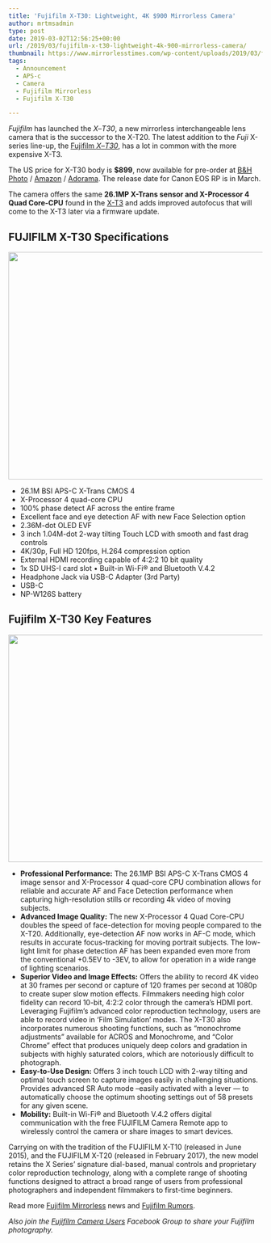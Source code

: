 ```yaml
---
title: 'Fujifilm X-T30: Lightweight, 4K $900 Mirrorless Camera'
author: mrtmsadmin
type: post
date: 2019-03-02T12:56:25+00:00
url: /2019/03/fujifilm-x-t30-lightweight-4k-900-mirrorless-camera/
thumbnail: https://www.mirrorlesstimes.com/wp-content/uploads/2019/03/fujifilm-x-t30-camera.jpg
tags:
  - Announcement
  - APS-c
  - Camera
  - Fujifilm Mirrorless
  - Fujifilm X-T30

---
```

_Fujifilm_ has launched the _X_&#8211;_T30_, a new mirrorless interchangeable lens camera that is the successor to the X-T20. The latest addition to the _Fuji_ X-series line-up, the [Fujifilm _X_&#8211;_T30_][1], has a lot in common with the more expensive X-T3.

The US price for X-T30 body is **$899**, now available for pre-order at <a href="https://www.bhphotovideo.com/c/search?InitialSearch=yes&N=0&Ntt=Fujifilm+X-T30&Top+Nav-Search=&BI=20175&KBID=14249" target="_blank" rel="noopener">B&H Photo</a> / <a href="https://amzn.to/2tldJXe" target="_blank" rel="noopener">Amazon</a> / [Adorama][2]. The release date for Canon EOS RP is in March.

The camera offers the same **26.1MP X-Trans sensor and X-Processor 4 Quad Core-CPU** found in the <a href="https://www.bestcameranews.com/tag/fujifilm-x-t3/" target="_blank" rel="noopener">X-T3</a> and adds improved autofocus that will come to the X-T3 later via a firmware update.<!--more-->

## FUJIFILM X-T30 Specifications

[<img class="aligncenter size-full wp-image-3503" src="https://i2.wp.com/www.mirrorlesstimes.com/wp-content/uploads/2019/03/fujifilm-x-t30-camera-top.jpg?resize=600%2C450&#038;ssl=1" alt="" width="600" height="450" srcset="https://i2.wp.com/www.mirrorlesstimes.com/wp-content/uploads/2019/03/fujifilm-x-t30-camera-top.jpg?w=600&ssl=1 600w, https://i2.wp.com/www.mirrorlesstimes.com/wp-content/uploads/2019/03/fujifilm-x-t30-camera-top.jpg?resize=400%2C300&ssl=1 400w" sizes="(max-width: 600px) 100vw, 600px" data-recalc-dims="1" />][3]

  * 26.1M BSI APS-C X-Trans CMOS 4
  * X-Processor 4 quad-core CPU
  * 100% phase detect AF across the entire frame
  * Excellent face and eye detection AF with new Face Selection option
  * 2.36M-dot OLED EVF
  * 3 inch 1.04M-dot 2-way tilting Touch LCD with smooth and fast drag controls
  * 4K/30p, Full HD 120fps, H.264 compression option
  * External HDMI recording capable of 4:2:2 10 bit quality
  * 1x SD UHS-I card slot • Built-in Wi-Fi® and Bluetooth V.4.2
  * Headphone Jack via USB-C Adapter (3rd Party)
  * USB-C
  * NP-W126S battery

## Fujifilm X-T30 Key Features

[<img class="aligncenter size-full wp-image-3504" src="https://i1.wp.com/www.mirrorlesstimes.com/wp-content/uploads/2019/03/fujifilm-x-t30-camera-back.jpg?resize=600%2C450&#038;ssl=1" alt="" width="600" height="450" srcset="https://i1.wp.com/www.mirrorlesstimes.com/wp-content/uploads/2019/03/fujifilm-x-t30-camera-back.jpg?w=600&ssl=1 600w, https://i1.wp.com/www.mirrorlesstimes.com/wp-content/uploads/2019/03/fujifilm-x-t30-camera-back.jpg?resize=400%2C300&ssl=1 400w" sizes="(max-width: 600px) 100vw, 600px" data-recalc-dims="1" />][4]

  * **Professional Performance:** The 26.1MP BSI APS-C X-Trans CMOS 4 image sensor and X-Processor 4 quad-core CPU combination allows for reliable and accurate AF and Face Detection performance when capturing high-resolution stills or recording 4k video of moving subjects.
  * **Advanced Image Quality:** The new X-Processor 4 Quad Core-CPU doubles the speed of face-detection for moving people compared to the X-T20. Additionally, eye-detection AF now works in AF-C mode, which results in accurate focus-tracking for moving portrait subjects. The low-light limit for phase detection AF has been expanded even more from the conventional +0.5EV to -3EV, to allow for operation in a wide range of lighting scenarios.
  * **Superior Video and Image Effects:** Offers the ability to record 4K video at 30 frames per second or capture of 120 frames per second at 1080p to create super slow motion effects. Filmmakers needing high color fidelity can record 10-bit, 4:2:2 color through the camera’s HDMI port. Leveraging Fujifilm’s advanced color reproduction technology, users are able to record video in ‘Film Simulation’ modes. The X-T30 also incorporates numerous shooting functions, such as “monochrome adjustments” available for ACROS and Monochrome, and “Color Chrome” effect that produces uniquely deep colors and gradation in subjects with highly saturated colors, which are notoriously difficult to photograph.
  * **Easy-to-Use Design:** Offers 3 inch touch LCD with 2-way tilting and optimal touch screen to capture images easily in challenging situations. Provides advanced SR Auto mode –easily activated with a lever — to automatically choose the optimum shooting settings out of 58 presets for any given scene.
  * **Mobility:** Built-in Wi-Fi® and Bluetooth V.4.2 offers digital communication with the free FUJIFILM Camera Remote app to wirelessly control the camera or share images to smart devices.

Carrying on with the tradition of the FUJIFILM X-T10 (released in June 2015), and the FUJIFILM X-T20 (released in February 2017), the new model retains the X Series’ signature dial-based, manual controls and proprietary color reproduction technology, along with a complete range of shooting functions designed to attract a broad range of users from professional photographers and independent filmmakers to first-time beginners.

Read more [Fujifilm Mirrorless][5] news and <a href="https://www.dailycameranews.com/tag/fujifilm-rumors/" target="_blank" rel="noopener">Fujifilm Rumors</a>.

_Also join the <a class="ext-link" title="" href="https://www.facebook.com/groups/978460185571041/" target="_blank" rel="external nofollow noopener">Fujifilm Camera Users</a> Facebook Group to share your Fujifilm photography._

 [1]: https://www.mirrorlesstimes.com/tag/fujifilm-x-t30/
 [2]: http://em.impact.com/wf/click?upn=rmBYD21j95McfOW4d1XxPVPmnsIVOcfGXsvbUVJZjoMH6Q6sv85m8e2J4-2FO48j8rq-2Fy4VXE5u2eWaGuRdaMk9jdzjBH3RdyDkwOFHxnwYGIcbLSfBQtAG6gJFvN8Kp8UgPIj5l-2FV9DATPVHTcP22DQ-3D-3D_n-2F0m4FIYMrlLfYCMDaTf4Bgv2-2BBPDKYhQPUs8vW8OE24RoPdlS4vzTTrhqfO8WEyiVAwaLX9HbRuJ2HCqRcgeG7YfH2MtE60ivb-2Bxn88btxBFjKyyv5CcILLzXljLNZZT8RP3EXTNqn9MWEhVggcfVVguIayxAdE0I8Ib0tc6140QeNLEWO-2FXmsBM-2B-2FBuNvzvqoeCQ9ixN5gUrjSolUcsA-3D-3D
 [3]: https://i2.wp.com/www.mirrorlesstimes.com/wp-content/uploads/2019/03/fujifilm-x-t30-camera-top.jpg?ssl=1
 [4]: https://i1.wp.com/www.mirrorlesstimes.com/wp-content/uploads/2019/03/fujifilm-x-t30-camera-back.jpg?ssl=1
 [5]: https://www.mirrorlesstimes.com/tag/fujifilm-mirrorless/